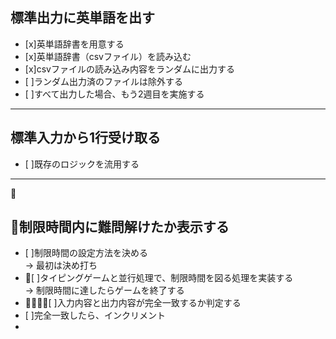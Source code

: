 ## 標準出力に英単語を出す
 - [x]英単語辞書を用意する
 - [x]英単語辞書（csvファイル）を読み込む
 - [x]csvファイルの読み込み内容をランダムに出力する
 - [ ]ランダム出力済のファイルは除外する
 - [ ]すべて出力した場合、もう2週目を実施する

---  

## 標準入力から1行受け取る
 - [ ]既存のロジックを流用する

---  

## 制限時間内に難問解けたか表示する
 - [ ]制限時間の設定方法を決める  
  -> 最初は決め打ち
 - [ ]タイピングゲームと並行処理で、制限時間を図る処理を実装する  
  -> 制限時間に達したらゲームを終了する
 - [ ]入力内容と出力内容が完全一致するか判定する
 - [ ]完全一致したら、インクリメント
 - 
